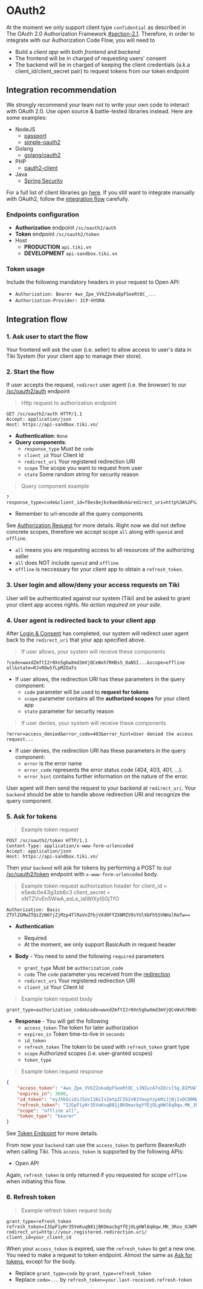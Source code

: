 
# OAuth2

At the moment we only support client type `confidential` as described in The OAuth 2.0 Authorization Framework [#section-2.1](https://tools.ietf.org/html/rfc6749#section-2.1). Therefore, in order to integrate with our Authorization Code Flow, you will need to 

* Build a *client app* with both *frontend* and *backend*
* The frontend will be in charged of requesting users' consent
* The backend will be in charged of keeping the client credentials (a.k.a client_id/client_secret pair) to request tokens from our token endpoint

## Integration recommendation

We strongly recommend your team not to write your own code to interact with OAuth 2.0. Use open source & battle-tested libraries instead. Here are some examples:

* NodeJS
  * [passport](http://www.passportjs.org/)
  * [simple-oauth2](https://github.com/lelylan/simple-oauth2)
* Golang
  * [golang/oauth2](https://github.com/golang/oauth2)
* PHP
  * [oauth2-client](https://github.com/thephpleague/oauth2-client)
* Java
  * [Spring Security](https://spring.io/projects/spring-security)

For a full list of client libraries go [here](https://oauth.net/code/). If you still want to integrate manually with OAuth2, follow the [integration flow](#integration-flow) carefully.

### Endpoints configuration

* **Authorization** endpoint `/sc/oauth2/auth`
* **Token** endpoint `/sc/oauth2/token`
* Host
  * **PRODUCTION** `api.tiki.vn`
  * **DEVELOPMENT** `api-sandbox.tiki.vn`

### Token usage

Include the following mandatory headers in your request to Open API:

* `Authorization: Bearer 4wx_Zpe_VVkZ2oka8pFSeeRt8C_...`
* `Authorization-Provider: ICP-HYDRA`

## Integration flow

### 1. Ask user to start the flow

Your frontend will ask the user (i.e. seller) to allow access to user's data in Tiki System (for your client app to manage their store).

### 2. Start the flow

If user accepts the request, `redirect` user agent (i.e. the browser) to our [/sc/oauth2/auth](/sc/oauth2/auth) endpoint

> Http request to authorization endpoint

```
GET /sc/oauth2/auth HTTP/1.1
Accept: application/json
Host: https://api-sandbox.tiki.vn/
```

* **Authentication**: `None`
* **Query components**:
  * `response_type` Must be `code`
  * `client_id` Your Client Id
  * `redirect_uri` Your registered redirection URI
  * `scope` The scope you want to request from user
  * `state` Some random string for security reason
 
> Query component example

```
?response_type=code&client_id=f8es8ejks9aed8ok&redirect_uri=http%3A%2F%2Fyour.registered.redirection.uri&scope=offline%20all&state=RJvROw5fLpM2OaTs
```

* Remember to url-encode all the query components

See [Authorization Request](https://tools.ietf.org/html/rfc6749#section-4.1.1) for more details. Right now we did not define concrete scopes, therefore we accept scope `all` along with `openid` and `offline`. 

* `all` means you are requesting access to all resources of the authorizing seller
* `all` does NOT include `openid` and `offline`
* `offline` is neccessary for your client app to obtain a `refresh_token`.

### 3. User login and allow/deny your access requests on Tiki

User will be authenticated against our system (Tiki) and be asked to grant your client app access rights. *No action required on your side*.

### 4. User agent is redirected back to your client app

After [Login & Consent](#3-user-login-and-allowdeny-your-access-requests-on-tiki) has completed, our system will redirect user agent back to the `redirect_uri` that your app specified above.

> If user allows, your system will receive these components

```
?code=wwxdZmftI2r0Xn5gbwXmd3mVjQCeWxh7RHDs5_OaNSI...&scope=offline all&state=RJvROw5fLpM2OaTs
```

* If user allows, the redirection URI has these parameters in the query component:
  * `code` parameter will be used to **request for tokens**
  * `scope` parameter contains all the **authorized scopes** for your client app
  * `state` parameter for security reason

> If user denies, your system will receive these components

```
?error=access_denied&error_code=403&error_hint=User denied the access request...
```

* If user denies, the redirection URI has these parameters in the query component:
  * `error` is the error name
  * `error_code` represents the error status code (404, 403, 401, ...).
  * `error_hint` contains further information on the nature of the error.

User agent will then send the request to your backend at `redirect_uri`. Your `backend` should be able to handle above redirection URI and recognize the query component.

### 5. Ask for tokens

> Example token request

```
POST /sc/oauth2/token HTTP/1.1
Content-Type: application/x-www-form-urlencoded
Accept: application/json
Host: https://api-sandbox.tiki.vn/
```

Then your `backend` will ask for tokens by performing a POST to our [/sc/oauth2/token](/sc/oauth2/token) endpoint with `x-www-form-urlencoded` body.

> Example token request authorization header for
> client_id = e5edc0e43g3zb6c3
> client_secret = xNTZVvEn5WwA_esLe_laIWlXyISGjTfO

```
Authorization: Basic ZTVlZGMwZTQzZzN6YjZjMzp4TlRaVnZFbjVXd0FfZXNMZV9sYUlXbFh5SVNHalRmTw==
```

* **Authentication**

  * Required
  * At the moment, we only support BasicAuth in request header

* **Body** - You need to send the following `required` parameters

  * `grant_type` Must be `authorization_code`
  * `code` The `code` parameter you received from the [redirection](#4-user-agent-is-redirected-back-to-your-client-app)
  * `redirect_uri` Your registered redirection URI
  * `client_id` Your Client Id

> Example token request body

```
grant_type=authorization_code&code=wwxdZmftI2r0Xn5gbwXmd3mVjQCeWxh7RHDs5_OaNSI...&redirect_uri=http%3A%2F%2Flocalhost%3A8080&client_id=kiotviet
```

* **Response** - You will get the following
  * `access_token` The token for later authorization
  * `expires_in` Token time-to-live in `seconds`
  * `id_token` 
  * `refresh_token` The token to be used with `refresh_token` grant type
  * `scope` Authorized scopes (i.e. user-granted scopes)
  * `token_type`

> Example token request response

```json
{
    "access_token": "4wx_Zpe_VVkZ2oka8pFSeeRt8C_sJNIucA7oIDcsl5g.8IPUATsK2TcxmOPE4zF5OasGJerD8BEIQ...",
    "expires_in": 3600,
    "id_token": "eyJhbGciOiJSUzI1NiIsImtpZCI6InB1YmxpYzpkMzJjNjIxOC00NWIwLTQ1MWQtOTRlNS1lOWFkNz...",
    "refresh_token": "IJGpF1yHr35VeKuqB81jBKOmacbgYfEjOLgHWl6q0qw.MK_3Rxo_OJWPRZ0S_Q2zGzJuxFu2vIHUE...",
    "scope": "offline all",
    "token_type": "bearer"
}
```

See [Token Endpoint](https://tools.ietf.org/html/rfc6749#section-3.2) for more details.

From now your `backend` can use the `access_token` to perform BearerAuth when calling Tiki. This `access_token` is supported by the following APIs:

* Open API

Again, `refresh_token` is only returned if you requested for scope  `offline` when initiating this flow. 

### 6. Refresh token

> Example refresh token request body

```
grant_type=refresh_token
refresh_token=IJGpF1yHr35VeKuqB81jBKOmacbgYfEjOLgHWl6q0qw.MK_3Rxo_OJWPRZ0S_Q2zGzJuxFu2vIHUE...
redirect_uri=http://your.registered.redirection.uri/
client_id=your_client_id
```

When your `access_token` is expired, use the `refresh_token` to get a new one.
You  need to make a request to token endpoint. Almost the same as [Ask for tokens](#5-ask-for-tokens), except for the body.

* Replace `grant_type=code` by `grant_type=refresh_token`
* Replace `code=...` by `refresh_token=your.last-received.refresh-token`
